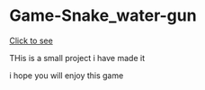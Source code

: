 # Game-Snake_water-gun

<a href="https://gauravkesh.github.io/Game-Snake_water-gun/">Click to see</a>


THis is a small project i have made it

i hope you will enjoy this game
